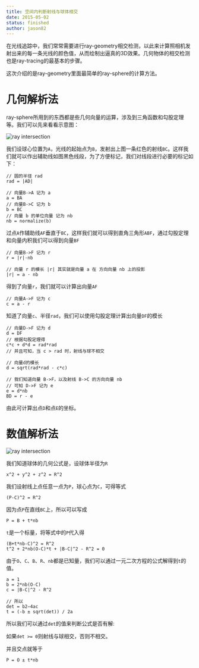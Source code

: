 ```yaml
---
title: 空间内判断射线与球体相交
date: 2015-05-02
status: finished
author: jason82
---
```


在光线追踪中，我们常常需要进行ray-geometry相交检测，以此来计算照相机发射出来的每一条光线的颜色值，从而绘制出逼真的3D效果。几何物体的相交检测也是ray-tracing的最基本的步骤。

这次介绍的是ray-geometry里面最简单的ray-sphere的计算方法。

# 几何解析法

ray-sphere所用到的东西都是些几何向量的运算，涉及到三角函数和勾股定理等。我们可以先来看看示意图：

![ray intersection][ray-sphere]

我们设球心位置为`A`，光线的起始点为`B`，发射出上图一条红色的射线`BC`。这样我们就可以作出辅助线如图黑色线段，为了方便标记，我们对线段进行必要的标记如下：

```jade
// 圆的半径 rad
rad = |AD|

// 向量B->A 记为 a
a = BA
// 向量B->C 记为 b
b = BC
// 向量 b 的单位向量 记为 nb
nb = normalize(b)
```

过点`A`作辅助线`AF`垂直于`BC`，这样我们就可以得到直角三角形`ABF`，通过勾股定理和向量内积我们可以得到向量`BF`

```jade
// 向量B->F 记为 r
r = |r|·nb

// 向量 r 的模长 |r| 其实就是向量 a 在 方向向量 nb 上的投影
|r| = a · nb
```

得到了向量`r`，我们就可以计算出向量`AF`

```jade
// 向量A->F 记为 c
c = a - r
```

知道了向量`c`、半径`rad`，我们可以使用勾股定理计算出向量`DF`的模长

```jade
// 向量D->F 记为 d
d = DF
// 根据勾股定理得
c*c + d*d = rad*rad
// 并且可知，当 c > rad 时，射线与球不相交

// 向量d的模长
d = sqrt(rad*rad - c*c)

// 我们知道向量 B->F，以及射线 B->C 的方向向量 nb
// 可知 D->F 记为 e
e = d*nb
BD = r - e
```

由此可计算出点`D`和点`E`的坐标。



# 数值解析法
![ray intersection][ray-sphere]

我们知道球体的几何公式是，设球体半径为`R`

```jade
x^2 + y^2 + z^2 = R^2
```

我们设射线上点任意一点为`P`，球心点为`C`，可得等式

```jade
(P-C)^2 = R^2
```

因为点`P`在直线`BC`上，所以可以写成

```jade
P = B + t*nb
```

`t`是一个标量，将等式中的`P`代入得

```jade
(B+t*nb-C)^2 = R^2
t^2 + 2*nb(O-C)*t + |B-C|^2 - R^2 = 0
```

由于`O`、`C`、`B`、`R`、`nb`都是已知量，我们可以通过一元二次方程的公式解得到`t`的值。

```jade
a = 1
b = 2*nb(O-C)
c = |B-C|^2 - R^2

// 所以
det = b2−4ac
t = (-b ± sqrt(det)) / 2a
```

所以我们可以通过`det`的值来判断公式是否有解:

如果`det >= 0`则射线与球相交，否则不相交。

并且交点就等于

```jade
P = O ± t*nb
```

[ray-sphere]: https://jasonchen1982.github.io/blog/source/raytracing/raysphere.png	"ray intersection"